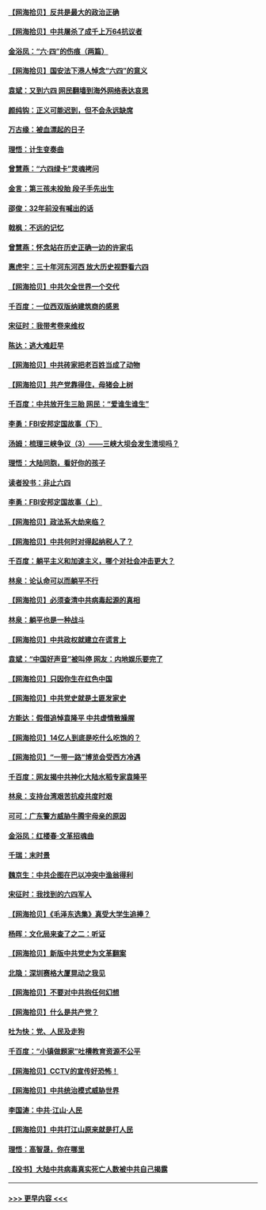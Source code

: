 #### [【网海拾贝】反共是最大的政治正确](../pages/nsc993/n13007051.md?t=06091102) 
#### [【网海拾贝】中共屠杀了成千上万64抗议者](../pages/nsc993/n13002713.md?t=06091102) 
#### [金浴凤：“六·四”的伤痕（两篇）](../pages/nsc993/n13001719.md?t=06091102) 
#### [【网海拾贝】国安法下港人悼念“六四”的意义](../pages/nsc993/n13001039.md?t=06091102) 
#### [袁斌：又到六四 网民翻墙到海外网络表达哀思](../pages/nsc993/n13000995.md?t=06091102) 
#### [颜纯钩：正义可能迟到，但不会永远缺席](../pages/nsc993/n13000920.md?t=06091102) 
#### [万古缘：被血漂起的日子](../pages/nsc993/n13000914.md?t=06091102) 
#### [理悟：计生变奏曲](../pages/nsc993/n13000414.md?t=06091102) 
#### [曾慧燕：“六四绿卡”灵魂拷问](../pages/nsc993/n13000277.md?t=06091102) 
#### [金言：第三孩未投胎 段子手先出生](../pages/nsc993/n13000215.md?t=06091102) 
#### [邵俊：32年前没有喊出的话](../pages/nsc993/n13000181.md?t=06091102) 
#### [戟枫：不远的记忆](../pages/nsc993/n13000121.md?t=06091102) 
#### [曾慧燕：怀念站在历史正确一边的许家屯](../pages/nsc993/n13000073.md?t=06091102) 
#### [惠虎宇：三十年河东河西 放大历史视野看六四](../pages/nsc993/n13000018.md?t=06091102) 
#### [【网海拾贝】中共欠全世界一个交代](../pages/nsc993/n12998706.md?t=06091102) 
#### [千百度：一位西双版纳建筑商的感恩](../pages/nsc993/n12998487.md?t=06091102) 
#### [宋征时：我带考卷来维权](../pages/nsc993/n12994088.md?t=06091102) 
#### [陈达：逃大难赶早](../pages/nsc993/n12993569.md?t=06091102) 
#### [【网海拾贝】中共砖家把老百姓当成了动物](../pages/nsc993/n12993483.md?t=06091102) 
#### [【网海拾贝】共产党靠得住，母猪会上树](../pages/nsc993/n12990730.md?t=06091102) 
#### [千百度：中共放开生三胎 网民：“爱谁生谁生”](../pages/nsc993/n12990644.md?t=06091102) 
#### [李勇：FBI安邦定国故事（下）](../pages/nsc993/n12987854.md?t=06091102) 
#### [汤姆：梳理三峡争议（3）——三峡大坝会发生溃坝吗？](../pages/nsc993/n12989806.md?t=06091102) 
#### [理悟：大陆同胞，看好你的孩子](../pages/nsc993/n12989778.md?t=06091102) 
#### [读者投书：非止六四](../pages/nsc993/n12989673.md?t=06091102) 
#### [李勇：FBI安邦定国故事（上）](../pages/nsc993/n12987749.md?t=06091102) 
#### [【网海拾贝】政法系大劫来临？](../pages/nsc993/n12987596.md?t=06091102) 
#### [【网海拾贝】中共何时对得起纳税人了？](../pages/nsc993/n12985578.md?t=06091102) 
#### [千百度：躺平主义和加速主义，哪个对社会冲击更大？](../pages/nsc993/n12985512.md?t=06091102) 
#### [林泉：论认命可以而躺平不行](../pages/nsc993/n12985505.md?t=06091102) 
#### [【网海拾贝】必须查清中共病毒起源的真相](../pages/nsc993/n12984276.md?t=06091102) 
#### [林泉：躺平也是一种战斗](../pages/nsc993/n12984194.md?t=06091102) 
#### [【网海拾贝】中共政权就建立在谎言上](../pages/nsc993/n12981880.md?t=06091102) 
#### [袁斌：“中国好声音”被叫停 网友：内地娱乐要完了](../pages/nsc993/n12981826.md?t=06091102) 
#### [【网海拾贝】只因你生在红色中国](../pages/nsc993/n12979096.md?t=06091102) 
#### [【网海拾贝】中共党史就是土匪发家史](../pages/nsc993/n12976478.md?t=06091102) 
#### [方能达：假借追悼袁隆平 中共虚情散臊腥](../pages/nsc993/n12976396.md?t=06091102) 
#### [【网海拾贝】14亿人到底是吃什么吃饱的？](../pages/nsc993/n12974125.md?t=06091102) 
#### [【网海拾贝】“一带一路”博览会受西方冷遇](../pages/nsc993/n12971787.md?t=06091102) 
#### [千百度：网友揭中共神化大陆水稻专家袁隆平](../pages/nsc993/n12971733.md?t=06091102) 
#### [林泉：支持台湾艰苦抗疫共度时艰](../pages/nsc993/n12971350.md?t=06091102) 
#### [可可：广东警方威胁牛腾宇母亲的原因](../pages/nsc993/n12971100.md?t=06091102) 
#### [金浴凤：红楼春·文革招魂曲](../pages/nsc993/n12970354.md?t=06091102) 
#### [千瑞：末时景](../pages/nsc993/n12970337.md?t=06091102) 
#### [魏京生：中共企图在巴以冲突中渔翁得利](../pages/nsc993/n12970286.md?t=06091102) 
#### [宋征时：我找到的六四军人](../pages/nsc993/n12970213.md?t=06091102) 
#### [【网海拾贝】《毛泽东选集》真受大学生追捧？](../pages/nsc993/n12968779.md?t=06091102) 
#### [杨晖：文化局来查了之二：听证](../pages/nsc993/n12966528.md?t=06091102) 
#### [【网海拾贝】新版中共党史为文革翻案](../pages/nsc993/n12967526.md?t=06091102) 
#### [北隐：深圳赛格大厦晃动之我见](../pages/nsc993/n12967393.md?t=06091102) 
#### [【网海拾贝】不要对中共抱任何幻想](../pages/nsc993/n12965222.md?t=06091102) 
#### [【网海拾贝】什么是共产党？](../pages/nsc993/n12962781.md?t=06091102) 
#### [吐为快：党、人民及走狗](../pages/nsc993/n12962747.md?t=06091102) 
#### [千百度：“小镇做题家”吐槽教育资源不公平](../pages/nsc993/n12962705.md?t=06091102) 
#### [【网海拾贝】CCTV的宣传好恐怖！](../pages/nsc993/n12959984.md?t=06091102) 
#### [【网海拾贝】中共统治模式威胁世界](../pages/nsc993/n12957622.md?t=06091102) 
#### [李国涛：中共‧江山‧人民](../pages/nsc993/n12957502.md?t=06091102) 
#### [【网海拾贝】中共打江山原来就是打人民](../pages/nsc993/n12954345.md?t=06091102) 
#### [理悟：高智晟，你在哪里](../pages/nsc993/n12953115.md?t=06091102) 
#### [【投书】大陆中共病毒真实死亡人数被中共自己揭露](../pages/nsc993/n12953050.md?t=06091102) 

----
#### [ >>> 更早内容 <<< ](../indexes/nsc993-earlier.md)
